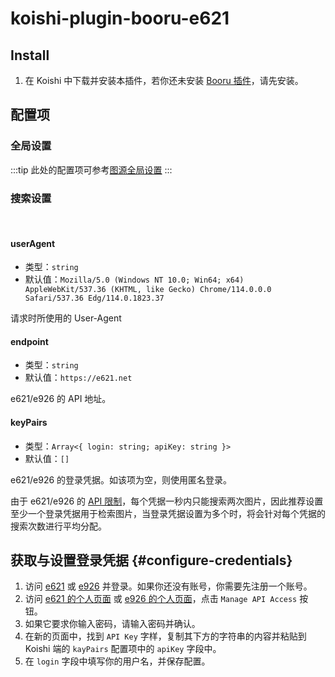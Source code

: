 # koishi-plugin-booru-e621

## Install

1. 在 Koishi 中下载并安装本插件，若你还未安装 [Booru 插件](../index.md)，请先安装。

## 配置项

### 全局设置

:::tip
此处的配置项可参考[图源全局设置](../config#图源全局设置)
:::

### 搜索设置

<br>

#### userAgent

- 类型：`string`
- 默认值：`Mozilla/5.0 (Windows NT 10.0; Win64; x64) AppleWebKit/537.36 (KHTML, like Gecko) Chrome/114.0.0.0 Safari/537.36 Edg/114.0.1823.37`

请求时所使用的 User-Agent

#### endpoint

- 类型：`string`
- 默认值：`https://e621.net`

e621/e926 的 API 地址。

#### keyPairs

- 类型：`Array<{ login: string; apiKey: string }>`
- 默认值：`[]`

e621/e926 的登录凭据。如该项为空，则使用匿名登录。

由于 e621/e926 的 [API 限制](https://e621.net/help/api)，每个凭据一秒内只能搜索两次图片，因此推荐设置至少一个登录凭据用于检索图片，当登录凭据设置为多个时，将会针对每个凭据的搜索次数进行平均分配。

## 获取与设置登录凭据 {#configure-credentials}

1. 访问 [e621](https://e621.net/) 或 [e926](https://e926.net/) 并登录。如果你还没有账号，你需要先注册一个账号。
2. 访问 [e621 的个人页面](https://e621.net/users/home) 或 [e926 的个人页面](https://e926.net/users/home)，点击 `Manage API Access` 按钮。
3. 如果它要求你输入密码，请输入密码并确认。
4. 在新的页面中，找到 `API Key` 字样，复制其下方的字符串的内容并粘贴到 Koishi 端的 `kayPairs` 配置项中的 `apiKey` 字段中。
5. 在 `login` 字段中填写你的用户名，并保存配置。
